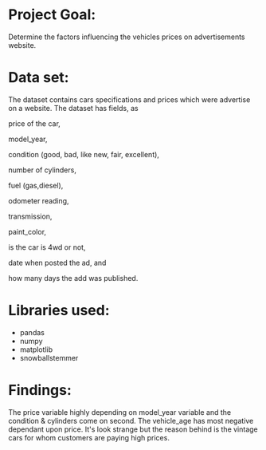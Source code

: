 # Project Goal:
Determine the factors influencing the vehicles prices on advertisements website. 
# Data set:
The dataset contains cars specifications and prices which were advertise on a website. The dataset has fields, as 

price of the car, 

model_year, 

condition (good, bad, like new, fair, excellent), 

number of cylinders,

fuel (gas,diesel),

odometer reading,

transmission,

paint_color,

is the car is 4wd or not, 

date when posted the ad, and 

how many days the add was published.   
 
 # Libraries used:
 
*  pandas
*  numpy
*  matplotlib
*  snowballstemmer
 
# Findings:

The price variable highly depending on model_year variable and the condition & cylinders come on second. The vehicle_age has most negative dependant upon price. It's look strange but the reason behind is the vintage cars for whom customers are paying high prices.
